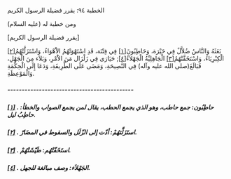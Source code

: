   الخطبة  ٩٤: يقرر فضيلة الرسول الكريم	

ومن خطبة له (عليه السلام)

[يقرر فضيلة الرسول الكريم]

بَعَثَهُ وَالنَّاسُ ضُلاَّلٌ فِي حَيْرَة، وَحَاطِبُونَ[[١\]](https://arabic.balaghah.net/node/543#_ftn1) فِي فِتْنَة، قَدِ اسْتَهْوَتْهُمُ الاَْهْوَاءُ، وَاسْتَزَلَّتْهُمُ[[٢\]](https://arabic.balaghah.net/node/543#_ftn2) الْكِبْرِيَاءُ، وَاسْتَخَفَّتْهُمُ[[٣\]](https://arabic.balaghah.net/node/543#_ftn3) الْجَاهِلِيِّةُ الْجَهْلاَءُ[[٤\]](https://arabic.balaghah.net/node/543#_ftn4); حَيَارَى فِي زَلْزَال مَنَ الاَْمْرِ، وَبَلاَء مِنَ الْجَهْلِ،  فَبَالَغَ(صلى الله عليه وآله) فِي النَّصِيحَةِ، وَمَضَى عَلَى  الطَّرِيقَةِ، وَدَعَا إِلَى الْحِكْمَةِ وَالْمَوْعِظَةِ.

##### --------------------------------------------

##### [[١\]](https://arabic.balaghah.net/node/543#_ftnref1) . حاطِبُون: جمع حاطب، وهو الذي يجمع الحطب، يقال لمن يجمع الصواب والخطأ: حاطِبُ ليل.

##### [[٢\]](https://arabic.balaghah.net/node/543#_ftnref2) . استَزَلَّتهُمْ: أدّت إلى الزّلَل والسقوط في المضَارّ.

##### [[٣\]](https://arabic.balaghah.net/node/543#_ftnref3) . استَخَفّتْهُم: طَيّشَتْهُمْ.

##### [[٤\]](https://arabic.balaghah.net/node/543#_ftnref4) . الجَهْلاَء: وصف مبالغة للجهل. 
